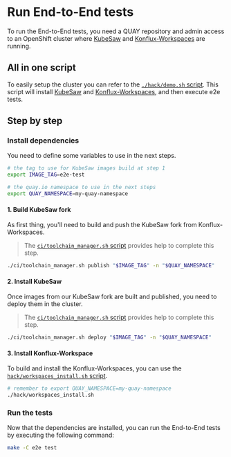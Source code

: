 # Run End-to-End tests

To run the End-to-End tests, you need a QUAY repository and admin access to an OpenShift cluster where [KubeSaw][kubesaw] and [Konflux-Workspaces][konflux-workspaces] are running.

## All in one script

To easily setup the cluster you can refer to the [`./hack/demo.sh` script][hack-demo-script].
This script will install [KubeSaw][kubesaw] and [Konflux-Workspaces][konflux-workspaces], and then execute e2e tests.

## Step by step

### Install dependencies

You need to define some variables to use in the next steps.

```sh
# the tag to use for KubeSaw images build at step 1
export IMAGE_TAG=e2e-test

# the quay.io namespace to use in the next steps
export QUAY_NAMESPACE=my-quay-namespace
```

#### 1. Build KubeSaw fork

As first thing, you'll need to build and push the KubeSaw fork from Konflux-Workspaces.
> The [`ci/toolchain_manager.sh` script][toolchain-manager-script] provides help to complete this step.

```sh
./ci/toolchain_manager.sh publish "$IMAGE_TAG" -n "$QUAY_NAMESPACE"
```

#### 2. Install KubeSaw

Once images from our KubeSaw fork are built and published, you need to deploy them in the cluster.
> The [`ci/toolchain_manager.sh` script][toolchain-manager-script] provides help to complete this step.

```sh
./ci/toolchain_manager.sh deploy "$IMAGE_TAG" -n "$QUAY_NAMESPACE"
```

#### 3. Install Konflux-Workspace

To build and install the Konflux-Workspaces, you can use the [`hack/workspaces_install.sh` script][workspaces-install-script].

```sh
# remember to export QUAY_NAMESPACE=my-quay-namespace
./hack/workspaces_install.sh
```

### Run the tests

Now that the dependencies are installed, you can run the End-to-End tests by executing the following command:

```sh
make -C e2e test
```

<!-- external links -->

[kubesaw]: https://github.com/codeready-toolchain/
[konflux-workspaces]: https://github.com/konflux-workspaces/workspaces

[hack-demo-script]:  https://github.com/konflux-workspaces/workspaces/blob/main/hack/demo.sh
[toolchain-manager-script]: https://github.com/konflux-workspaces/workspaces/blob/main/ci/toolchain_manager.sh
[workspaces-install-script]: https://github.com/konflux-workspaces/workspaces/blob/main/hack/workspaces_install.sh 
